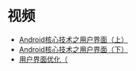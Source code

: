 



# 视频
* [Android核心技术之用户界面（上）](https://www.bilibili.com/video/av62627414?from=search&seid=13680117630362072401)
* [Android核心技术之用户界面（下）](https://www.bilibili.com/video/av62629100?from=search&seid=13680117630362072401)
* [用户界面优化（](https://www.bilibili.com/video/av11389981?from=search&seid=13680117630362072401)
